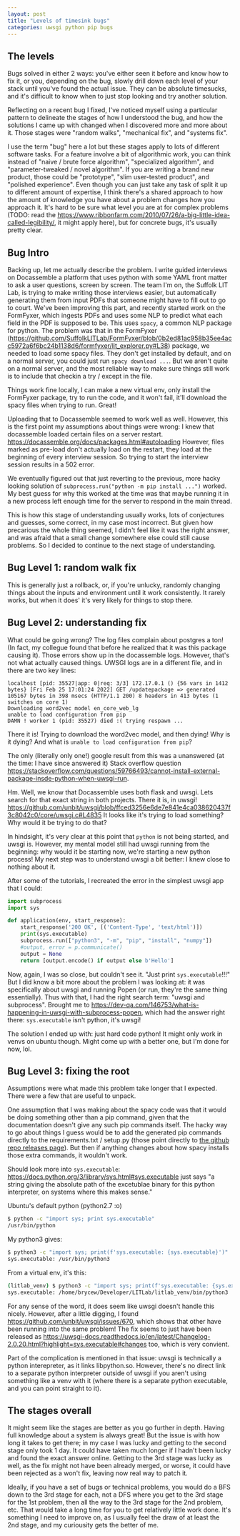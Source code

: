 ```yaml
---
layout: post
title: "Levels of timesink bugs"
categories: uwsgi python pip bugs
---
```


## The levels

Bugs solved in either 2 ways: you've either seen it before and know how to fix it, or you, depending on the bug, slowly drill down each level of your stack
until you've found the actual issue. They can be absolute timesucks, and it's difficult to know when to just stop looking and try another solution.

Reflecting on a recent bug I fixed, I've noticed myself using a particular pattern to delineate the stages of how I understood the bug, and how the solutions I came up with changed when I discovered more and more about it. Those stages were "random walks", "mechanical fix", and "systems fix". 

I use the term "bug" here a lot but these stages apply to lots of different software tasks. For a feature involve a bit of algorithmic work, you can think instead of "naive / brute force algorithm", "specialized algorithm", and "parameter-tweaked / novel algorithm". If you are writing a brand new product, those could be "prototype", "slim user-tested product", and "polished experience". Even though you can just take any task of split it up to different amount of expertise, I think there's a shared approach to how the amount of knowledge you have about a problem changes how you approach it. It's hard to be sure what level you are at for complex problems (TODO: read the https://www.ribbonfarm.com/2010/07/26/a-big-little-idea-called-legibility/, it might apply here), but for concrete bugs, it's usually pretty clear.

## Bug Intro

Backing up, let me actually describe the problem. I write guided interviews on Docassemble a platform that uses python with some YAML front matter to ask a user questions, screen by screen. The team I'm on, the Suffolk LIT Lab, is trying to make writing those interviews easier, 
but automatically generating them from input PDFs that someone might have to fill out to go to court. 
We've been improving this part, and recently started work on the FormFyxer, which ingests PDFs and uses some NLP to predict what each field in the PDF is supposed to be. This uses `spacy`, a common NLP package for python. The problem was that in the FormFyxer (https://github.com/SuffolkLITLab/FormFyxer/blob/0b2ed81ac958b35ee4acc5972a6f6bc24b1138d6/formfyxer/lit_explorer.py#L38) package, we needed to load some spacy files.  They don't get installed by default, and on a normal server, you could just run `spacy download ...`. But we aren't quite on a normal server, and the most reliable way to make sure things still work is to include that checkin a try / except in the file.

Things work fine locally, I can make a new virtual env, only install the FormFyxer package, try to run the code, and it won't fail, it'll download the spacy files when trying to run. Great!

Uploading that to Docassemble seemed to work well as well. However, this is the first point my assumptions about things were wrong: I knew that docassemble loaded certain files on a server restart. https://docassemble.org/docs/packages.html#autoloading However, files marked as pre-load don't actually load on the restart, they load at the beginning of every interview session. So trying to start the interview session results in a 502 error.

We eventually figured out that just reverting to the previous, more hacky looking solution of `subprocess.run("python -m pip install ...")` worked. My best guess for why this worked at the time was that maybe running it in a new process left enough time for the server to respond in the main thread.

This is how this stage of understanding usually works, lots of conjectures and guesses, some correct, in my case most incorrect. But given how precarious the whole thing seemed, I didn't feel like it was the right answer, and was afraid that a small change somewhere else could still cause problems. So I decided to continue to the next stage of understanding.

## Bug Level 1: random walk fix

This is generally just a rollback, or, if you're unlucky, randomly changing things about the inputs and environment until it work consistently. It rarely works, but when it does' it's very likely for things to stop there.

## Bug Level 2: understanding fix

What could be going wrong? The log files complain about postgres a ton! (In fact, my collegue found that before he realized that it was this package causing it). Those errors show up in the docassemble logs. However, that's not what actually caused things. UWSGI logs are in a different file, and in there are two key lines:
```
localhost [pid: 35527|app: 0|req: 3/3] 172.17.0.1 () {56 vars in 1412 bytes} [Fri Feb 25 17:01:24 2022] GET /updatepackage => generated 105167 bytes in 398 msecs (HTTP/1.1 200) 8 headers in 413 bytes (1 switches on core 1)
Downloading word2vec model en_core_web_lg
unable to load configuration from pip
DAMN ! worker 1 (pid: 35527) died :( trying respawn ...
```

There it is! Trying to download the word2vec model, and then dying! Why is it dying? And what is `unable to load configuration from pip`? 

The only (literally only one!) google result from this was a unanswered (at the time: I have since answered it) Stack overflow question https://stackoverflow.com/questions/59766493/cannot-install-external-package-insde-python-when-uwsgi-run. 

Hm. Well, we know that Docassemble uses both flask and uwsgi. Lets search for that exact string in both projects. There it is, in uwsgi! https://github.com/unbit/uwsgi/blob/ffced3256e6de7e841e4ca038620437f3c8042c0/core/uwsgi.c#L4835 It looks like it's trying to load something? Why would it be trying to do that?

In hindsight, it's very clear at this point that `python` is not being started, and uwsgi is. However, my mental model still had uwsgi running from the beginning: why would it be starting now, we're starting a new python process! My next step was to understand uwsgi a bit better: I knew close to nothing about it.

After some of the tutorials, I recreated the error in the simplest uwsgi app that I could:

```python
import subprocess
import sys

def application(env, start_response):
    start_response('200 OK', [('Content-Type', 'text/html')])
    print(sys.executable)
    subprocess.run(["python3", "-m", "pip", "install", "numpy"])
    #output, error = p.communicate()
    output = None
    return [output.encode() if output else b'Hello']

```

Now, again, I was so close, but couldn't see it. "Just print `sys.executable`!!!" But I did know a bit more about the problem I was looking at: it was specifically about uwsgi and running Popen (or run, they're the same thing essentially). Thus with that, I had the right search term: "uwsgi and subprocess". Brought me to https://dev-qa.com/146753/what-is-happening-in-uwsgi-with-subprocess-popen, which had the answer right there: `sys.executable` isn't python, it's uwsgi!

The solution I ended up with: just hard code python! It might only work in venvs on ubuntu though. Might come up with a better one, but I'm done for now, lol. 

## Bug Level 3: fixing the root

Assumptions were what made this problem take longer that I expected. There were a few that are useful to unpack.

One assumption that I was making about the spacy code was that it would be doing something other than a pip command, given that the documentation doesn't give any such pip commands itself. The hacky way to go about things I guess would be to add the generated pip commands directly to the requirements.txt / setup.py (those point directly to [the github repo releases page](https://github.com/explosion/spaCy/blob/master/spacy/about.py#L4)). But then if anything changes about how spacy installs those extra commands, it wouldn't work.


Should look more into `sys.executable`:
https://docs.python.org/3/library/sys.html#sys.executable just says "a string giving the absolute path of the excetublae binary for this python interpreter, on systems where this makes sense."

Ubuntu's default python (python2.7 :o)
```bash
$ python -c "import sys; print sys.executable"
/usr/bin/python
```

My python3 gives:
```bash
$ python3 -c "import sys; print(f'sys.executable: {sys.executable}')"
sys.executable: /usr/bin/python3
```

From a virtual env, it's this:
```bash
(litlab_venv) $ python3 -c "import sys; print(f'sys.executable: {sys.executable}')"
sys.executable: /home/brycew/Developer/LITLab/litlab_venv/bin/python3
```

For any sense of the word, it does seem like uwsgi doesn't handle this nicely. However, after a little digging, I found https://github.com/unbit/uwsgi/issues/670, which shows that other have been running into the same problem! The fix seems to just have been released as https://uwsgi-docs.readthedocs.io/en/latest/Changelog-2.0.20.html?highlight=sys.executable#changes too, which is very convient.

Part of the complication is mentioned in that issue: uwsgi is technically a python interepreter, as it links libpython.so. However, there's no direct link to a separate python interpreter outside of uwsgi if you aren't using something like a venv with it (where there is a separate python executable, and you can point straight to it).

## The stages overall

It might seem like the stages are better as you go further in depth. Having full knowledge about a system is always great! But the issue is with how long it takes to get there; in my case I was lucky and getting to the second stage only took 1 day. It could have taken much longer if I hadn't been lucky and found the exact answer online. Getting to the 3rd stage was lucky as well, as the fix might not have been already merged, or worse, it could have been rejected as a won't fix, leaving now real way to patch it.

Ideally, if you have a set of bugs or technical problems, you would do a BFS down to the 3rd stage for each, not a DFS where you get to the 3rd stage for the 1st problem, then all the way to the 3rd stage for the 2nd problem, etc. That would take a long time for you to get relatively little work done. It's something I need to improve on, as I usually feel the draw of at least the 2nd stage, and my curiousity gets the better of me.